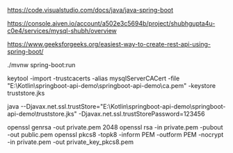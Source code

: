 https://code.visualstudio.com/docs/java/java-spring-boot

https://console.aiven.io/account/a502e3c5694b/project/shubhgupta4u-c0e4/services/mysql-shubh/overview

https://www.geeksforgeeks.org/easiest-way-to-create-rest-api-using-spring-boot/

./mvnw spring-boot:run

keytool -import -trustcacerts -alias mysqlServerCACert -file "E:\Kotlin\springboot-api-demo\springboot-api-demo\ca.pem" -keystore truststore.jks


java --Djavax.net.ssl.trustStore="E:\Kotlin\springboot-api-demo\springboot-api-demo\truststore.jks"
-Djavax.net.ssl.trustStorePassword=123456


openssl genrsa -out private.pem 2048
openssl rsa -in private.pem -pubout -out public.pem
openssl pkcs8 -topk8 -inform PEM -outform PEM -nocrypt -in private.pem -out private_key_pkcs8.pem